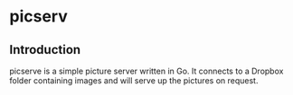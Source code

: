 # picserv

## Introduction

picserve is a simple picture server written in Go.  It connects to a Dropbox folder containing images and will serve up the pictures on request.
